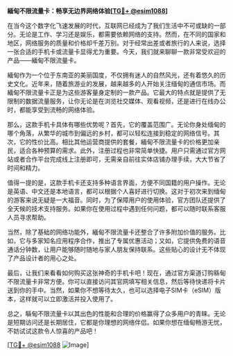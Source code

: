 **緬甸不限流量卡：畅享无边界网络体验[[TG💪+ @esim1088](https://t.me/s/esim1088)]**

在当今这个数字化飞速发展的时代，互联网已经成为了我们生活中不可或缺的一部分。无论是工作、学习还是娱乐，都需要依赖网络的支持。然而，在不同的国家和地区，网络服务的质量和价格却千差万别。对于经常出差或者旅行的人来说，选择一张合适的手机卡或流量卡显得尤为重要。今天，我们就来聊聊一款非常受欢迎的产品——緬甸不限流量卡。

緬甸作为一个位于东南亚的美丽国度，不仅拥有迷人的自然风光，还有着悠久的历史文化。近年来，随着旅游业的发展，越来越多的人开始关注缅甸的通信市场。而緬甸不限流量卡正是为这些游客量身定制的一款产品。它最大的特点就是提供了无限制的数据流量服务，让你无论是在浏览社交媒体、观看视频，还是进行在线办公时，都能享受到流畅的网络体验。

那么，这款手机卡具体有哪些优势呢？首先，它的覆盖范围广。无论你身处缅甸的哪个角落，从繁华的城市到偏远的乡村，都可以轻松连接到稳定的网络信号。其次，它的性价比高。相比其他运营商提供的套餐，緬甸不限流量卡的价格更加亲民，适合各种预算的需求。此外，注册过程也非常简单快捷。用户只需通过官方网站或者合作平台完成线上注册即可，无需亲自前往实体店铺办理手续，大大节省了时间和精力。

值得一提的是，这款手机卡还支持多种语言界面，方便不同国籍的用户操作。无论是英语、中文还是本地语言，都可以根据个人喜好进行切换。这对于初次来到缅甸的游客来说无疑是一大福音。同时，为了保障用户的使用体验，官方团队还提供了全天候的技术支持服务。如果你在使用过程中遇到任何问题，都可以随时联系客服人员寻求帮助。

当然，除了基础的网络功能外，緬甸不限流量卡还整合了许多附加价值的服务。比如，它与多家知名应用程序合作，推出了专属优惠活动；又如，它提供免费的语音通话分钟数，让用户能够随时随地与家人朋友保持联系。这些贴心的设计无不体现了产品设计者的用心之处。

最后，让我们来看看如何购买这张神奇的手机卡吧！现在，通过官方渠道订购緜甸不限流量卡非常方便。你可以直接访问其官网填写相关信息，然后等待快递将卡片送到你的手中。当然，如果你不想等待太久，也可以选择电子SIM卡（eSIM）版本，这样就可以立即激活并投入使用了。

总之，緐甸不限流量卡以其出色的性能和合理的价格赢得了众多用户的青睐。无论是短期访问还是长期居住，它都是你理想的网络伴侣。如果你想在缅甸畅游无忧，不妨试试这款令人惊喜的产品吧！

[[TG💪+ @esim1088](https://t.me/s/esim1088) ![Image](https://i.postimg.cc/4NQfJmqS/Snipaste-2025-05-13-00-14-12.png)]